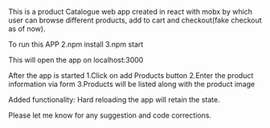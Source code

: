 This is a product Catalogue web app created in react with mobx by which user can browse different products, add to cart and checkout(fake checkout as of now).


To run this APP
2.npm install
3.npm start

This  will open the app on localhost:3000

After the app is started
1.Click on add Products button
2.Enter the product information via form
3.Products will be listed along with the product image

Added functionality:
Hard reloading the app will retain the state.

Please let me know for any suggestion and code corrections. 
